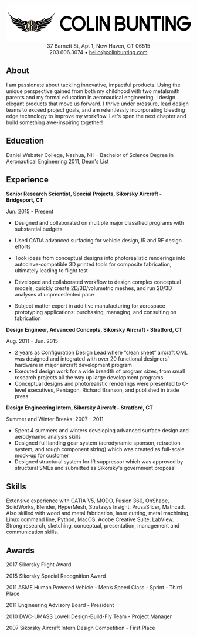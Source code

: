 
<img src='https://raw.githubusercontent.com/gingervortex/resume/master/CBunting_HeaderType.png' alt="Colin Bunting" height='100'>

<div style="text-align:center">37 Barnett St, Apt 1, New Haven, CT 06515 </div>

<div style="text-align:center">203.606.3074 • <a href="mailto:hello@colinbunting.com">hello@colinbunting.com</a></div>

## About

I am passionate about tackling innovative, impactful products. Using the unique perspective gained from both my childhood with two metalsmith parents and my formal education in aeronautical engineering, I design elegant products that move us forward. I thrive under pressure, lead design teams to exceed project goals, and am relentlessly incorporating bleeding edge technology to improve my workflow. Let's open the next chapter and build something awe-inspiring together!

## Education

Daniel Webster College, Nashua, NH - Bachelor of Science Degree in Aeronautical Engineering 2011, Dean's List

## Experience

**Senior Research Scientist, Special Projects, Sikorsky Aircraft - Bridgeport, CT**

Jun. 2015 - Present

- Designed and collaborated on multiple major classified programs with substantial budgets
  
- Used CATIA advanced surfacing for vehicle design, IR and RF design efforts
  
- Took ideas from conceptual designs into photorealistic renderings into autoclave-compatible 3D printed tools for composite fabrication, ultimately leading to flight test
  
- Developed and collaborated workflow to design complex conceptual models, quickly create 2D/3D/volumetric meshes, and run 2D/3D analyses at unprecedented pace
  
- Subject matter expert in additive manufacturing for aerospace prototyping applications: purchasing, managing, and consulting on fabrication
  

**Design Engineer, Advanced Concepts, Sikorsky Aircraft - Stratford, CT**

Aug. 2011 - Jun. 2015

- 2 years as Configuration Design Lead where “clean sheet” aircraft OML was designed and integrated with over 20 functional designers’ hardware in major aircraft development program
- Executed design work for a wide breadth of program sizes; from small research projects all the way up large development programs
- Conceptual designs and photorealistic renderings were presented to C-level executives, Pentagon, Richard Branson, and published in trade press

**Design Engineering Intern, Sikorsky Aircraft - Stratford, CT**

Summer and Winter Breaks: 2007 - 2011

- Spent 4 summers and winters developing advanced surface design and aerodynamic analysis skills
- Designed full landing gear system (aerodynamic sponson, retraction system, and rough component sizing) which was created as full-scale mock-up for customer
- Designed structural system for IR suppressor which was approved by structural SMEs and submitted as Sikorsky's government proposal

## Skills

Extensive experience with CATIA V5, MODO, Fusion 360, OnShape, SolidWorks, Blender, HyperMesh, Stratasys Insight, PrusaSlicer, Mathcad. Also skilled with wood and metal fabrication, laser cutting, metal machining, Linux command line, Python, MacOS, Adobe Creative Suite, LabView. Strong research, sketching, conceptual, presentation, management and communication skills.

## Awards

2017 Sikorsky Flight Award

2015 Sikorsky Special Recognition Award

2011 ASME Human Powered Vehicle - Men’s Speed Class - Sprint - Third Place

2011 Engineering Advisory Board - President

2010 DWC-UMASS Lowell Design-Build-Fly Team - Project Manager

2007 Sikorsky Aircraft Intern Design Competition - First Place
